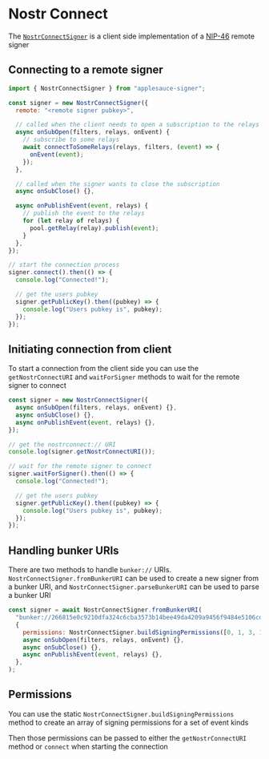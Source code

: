 # Nostr Connect

The [`NostrConnectSigner`](https://hzrd149.github.io/applesauce/typedoc/classes/applesauce_signer.NostrConnectSigner.html) is a client side implementation of a [NIP-46](https://github.com/nostr-protocol/nips/blob/master/46.md) remote signer

## Connecting to a remote signer

```js
import { NostrConnectSigner } from "applesauce-signer";

const signer = new NostrConnectSigner({
  remote: "<remote signer pubkey>",

  // called when the client needs to open a subscription to the relays
  async onSubOpen(filters, relays, onEvent) {
    // subscribe to some relays
    await connectToSomeRelays(relays, filters, (event) => {
      onEvent(event);
    });
  },

  // called when the signer wants to close the subscription
  async onSubClose() {},

  async onPublishEvent(event, relays) {
    // publish the event to the relays
    for (let relay of relays) {
      pool.getRelay(relay).publish(event);
    }
  },
});

// start the connection process
signer.connect().then(() => {
  console.log("Connected!");

  // get the users pubkey
  signer.getPublicKey().then((pubkey) => {
    console.log("Users pubkey is", pubkey);
  });
});
```

## Initiating connection from client

To start a connection from the client side you can use the `getNostrConnectURI` and `waitForSigner` methods to wait for the remote signer to connect

```ts
const signer = new NostrConnectSigner({
  async onSubOpen(filters, relays, onEvent) {},
  async onSubClose() {},
  async onPublishEvent(event, relays) {},
});

// get the nostrconnect:// URI
console.log(signer.getNostrConnectURI());

// wait for the remote signer to connect
signer.waitForSigner().then(() => {
  console.log("Connected!");

  // get the users pubkey
  signer.getPublicKey().then((pubkey) => {
    console.log("Users pubkey is", pubkey);
  });
});
```

## Handling bunker URIs

There are two methods to handle `bunker://` URIs. `NostrConnectSigner.fromBunkerURI` can be used to create a new signer from a bunker URI, and `NostrConnectSigner.parseBunkerURI` can be used to parse a bunker URI

```js
const signer = await NostrConnectSigner.fromBunkerURI(
  "bunker://266815e0c9210dfa324c6cba3573b14bee49da4209a9456f9484e5106cd408a5?relay=wss://relay.nsec.app&secret=d9aa70",
  {
    permissions: NostrConnectSigner.buildSigningPermissions([0, 1, 3, 10002]),
    async onSubOpen(filters, relays, onEvent) {},
    async onSubClose() {},
    async onPublishEvent(event, relays) {},
  },
);
```

## Permissions

You can use the static `NostrConnectSigner.buildSigningPermissions` method to create an array of signing permissions for a set of event kinds

Then those permissions can be passed to either the `getNostrConnectURI` method or `connect` when starting the connection
